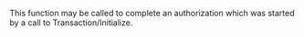 This function may be called to complete an authorization which was started by a call to Transaction/Initialize.
